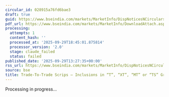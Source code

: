 ```yaml
---
circular_id: 028915a76fd6bae3
draft: true
guid: https://www.bseindia.com/markets/MarketInfo/DispNoticesNCirculars.aspx?Noticeid={972B62AD-5CA8-4703-A183-25DDA233A7C1}&noticeno=20250929-66&dt=09/29/2025&icount=66&totcount=87&flag=0
pdf_url: https://www.bseindia.com/markets/MarketInfo/DownloadAttach.aspx?id=20250929-66&attachedId=5bfb6508-4d60-4994-88a5-6b7f1c7154a8
processing:
  attempts: 1
  content_hash: ''
  processed_at: '2025-09-29T18:45:01.875814'
  processor_version: '2.0'
  stage: claude_failed
  status: failed
published_date: '2025-09-29T13:27:35+00:00'
rss_url: https://www.bseindia.com/markets/MarketInfo/DispNoticesNCirculars.aspx?Noticeid={972B62AD-5CA8-4703-A183-25DDA233A7C1}&noticeno=20250929-66&dt=09/29/2025&icount=66&totcount=87&flag=0
source: bse
title: Trade-To-Trade Scrips – Inclusions in “T”, “XT”, “MT” or “TS” Group
---
```


Processing in progress...